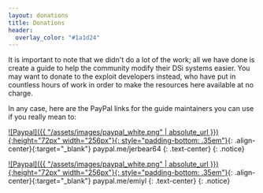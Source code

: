 ```yaml
---
layout: donations
title: Donations
header:
  overlay_color: "#1a1d24"
---
```

It is important to note that we didn't do a lot of the work; all we have done is create a guide to help the community modify their DSi systems easier. You may want to donate to the exploit developers instead, who have put in countless hours of work in order to make the resources here available at no charge.

In any case, here are the PayPal links for the guide maintainers you can use if you really mean to:

[![Paypal]({{ "/assets/images/paypal_white.png" | absolute_url }}){:height="72px" width="256px"}{: style="padding-bottom: .35em"}](https://www.paypal.me/jerbear64){: .align-center}{:target="_blank"}
paypal.me/jerbear64
{: .text-center}
{: .notice}

[![Paypal]({{ "/assets/images/paypal_white.png" | absolute_url }}){:height="72px" width="256px"}{: style="padding-bottom: .35em"}](https://www.paypal.me/emiyl){: .align-center}{:target="_blank"}
paypal.me/emiyl
{: .text-center}
{: .notice}
